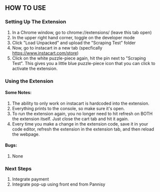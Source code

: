 ## HOW TO USE 

### Setting Up The Extension 
1) In a Chrome window, go to chrome://extensions/ (leave this tab open)
2) In the upper right hand corner, toggle on the developer mode
3) Click "Load Unpacked" and upload the "Scraping Test" folder 
4) Now, go to instacart in a new tab (specfically https://www.instacart.com/store)
5) Click on the white puzzle-piece again, hit the pin next to "Scraping Test". This gives you a little blue puzzle-piece icon that you can click to activate the extension. 

### Using the Extension 

#### Some Notes: 
1) The ability to only work on instacart is hardcoded into the extension.
2) Everything prints to the console, so make sure it's open.
3) To run the extension again, you no longer need to hit refresh on BOTH the extension itself. Just close the cart tab and hit it again.
4) Every time you make a change in the extension code, save it in your code editor, refresh the extension in the extension tab, and then reload the webpage. 

#### Bugs: 
1) None


### Next Steps
1) Integrate payment
2) Integrate pop-up using front end from Pannisy










